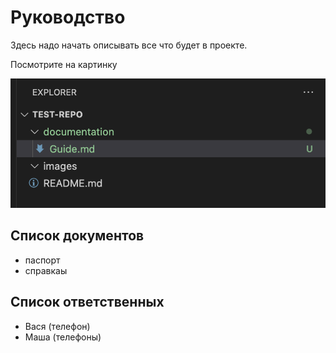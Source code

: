 # Руководство
Здесь надо начать описывать все что будет в проекте.

Посмотрите на картинку

![Первоначальный интерфейс](../images/ui-1.png)

## Список документов
 * паспорт 
 * справкаы

## Список ответственных

* Вася (телефон)
* Маша (телефоны)
